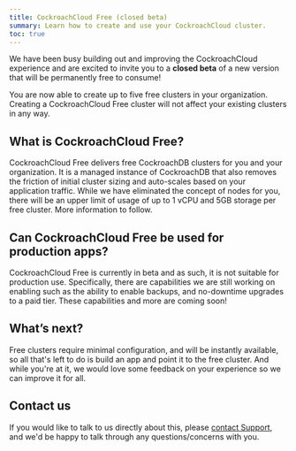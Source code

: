 ```yaml
---
title: CockroachCloud Free (closed beta)
summary: Learn how to create and use your CockroachCloud cluster.
toc: true
---
```


We have been busy building out and improving the CockroachCloud experience and are excited to invite you to a **closed beta** of a new version that will be permanently free to consume!

You are now able to create up to five free clusters in your organization. Creating a CockroachCloud Free cluster will not affect your existing clusters in any way.

## What is CockroachCloud Free?

CockroachCloud Free delivers free CockroachDB clusters for you and your organization. It is a managed instance of CockroachDB that also removes the friction of initial cluster sizing and auto-scales based on your application traffic. While we have eliminated the concept of nodes for you, there will be an upper limit of usage of up to 1 vCPU and 5GB storage per free cluster. More information to follow.

## Can CockroachCloud Free be used for production apps?

CockroachCloud Free is currently in beta and as such, it is not suitable for production use. Specifically, there are capabilities we are still working on enabling such as the ability to enable backups, and no-downtime upgrades to a paid tier. These capabilities and more are coming soon!

## What’s next?

Free clusters require minimal configuration, and will be instantly available, so all that's left to do is build an app and point it to the free cluster. And while you're at it, we would love some feedback on your experience so we can improve it for all.

## Contact us

If you would like to talk to us directly about this, please [contact Support](https://support.cockroachlabs.com/hc/en-us), and we'd be happy to talk through any questions/concerns with you.
